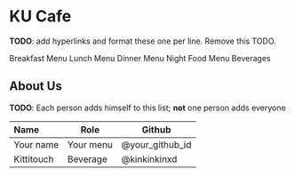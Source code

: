# KU Cafe

**TODO**: add hyperlinks and format these one per line. Remove this TODO.

Breakfast Menu
Lunch Menu
Dinner Menu
Night Food Menu
Beverages

## About Us

**TODO**: Each person adds himself to this list; **not** one person adds everyone

| Name       | Role      | Github          |
| :--------- | --------- | --------------- |
| Your name  | Your menu | @your_github_id |
| Kittitouch | Beverage  | @kinkinkinxd    |
